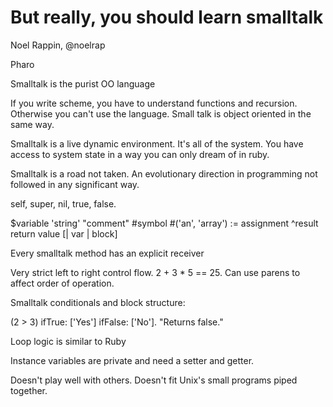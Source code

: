 # But really, you should learn smalltalk

Noel Rappin, @noelrap

Pharo

Smalltalk is the purist OO language

If you write scheme, you have to understand functions and recursion. Otherwise you can't use the language. Small talk is object oriented in the same way.

Smalltalk is a live dynamic environment. It's all of the system. You have access to system state in a way you can only dream of in ruby.

Smalltalk is a road not taken. An evolutionary direction in programming not followed in any significant way.

self, super, nil, true, false.

$variable
'string'
"comment"
\#symbol
\#('an', 'array')
:= assignment
^result return value
[| var | block]

Every smalltalk method has an explicit receiver

Very strict left to right control flow. 2 + 3 * 5 == 25. Can use parens to affect order of operation.

Smalltalk conditionals and block structure:

(2 > 3) ifTrue: ['Yes'] ifFalse: ['No']. "Returns false."

Loop logic is similar to Ruby

Instance variables are private and need a setter and getter.

Doesn't play well with others. Doesn't fit Unix's small programs piped together.


